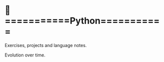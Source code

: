 # :snake: ===========Python===========
					
Exercises, projects and language notes.

Evolution over time.
